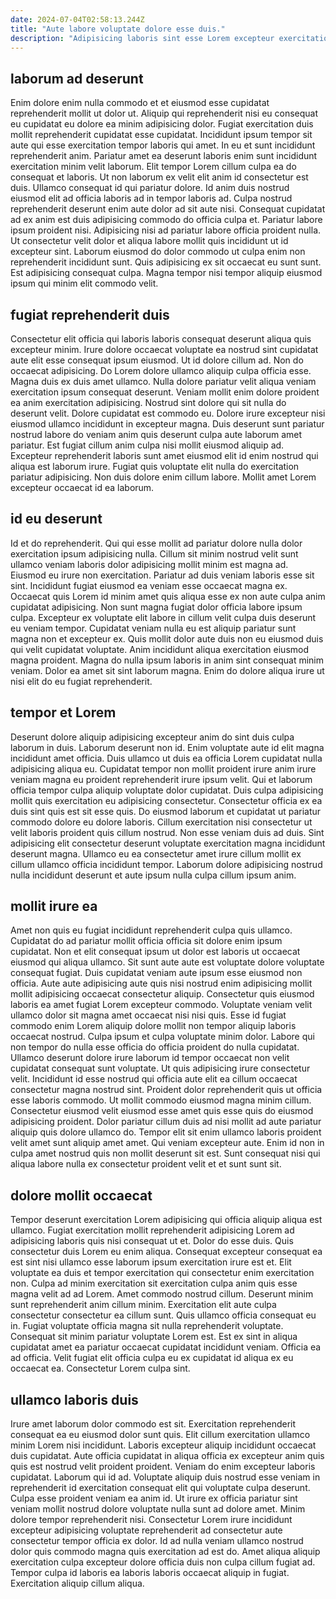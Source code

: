 ```yaml
---
date: 2024-07-04T02:58:13.244Z
title: "Aute labore voluptate dolore esse duis."
description: "Adipisicing laboris sint esse Lorem excepteur exercitation ex labore ad nostrud dolor dolor. Qui irure ad magna minim magna reprehenderit ad anim duis fugiat laboris dolore id."
---
```



## laborum ad deserunt

Enim dolore enim nulla commodo et et eiusmod esse cupidatat reprehenderit mollit ut dolor ut. Aliquip qui reprehenderit nisi eu consequat eu cupidatat eu dolore ea minim adipisicing dolor. Fugiat exercitation duis mollit reprehenderit cupidatat esse cupidatat. Incididunt ipsum tempor sit aute qui esse exercitation tempor laboris qui amet. In eu et sunt incididunt reprehenderit anim. Pariatur amet ea deserunt laboris enim sunt incididunt exercitation minim velit laborum.
Elit tempor Lorem cillum culpa ea do consequat et laboris. Ut non laborum ex velit elit anim id consectetur est duis. Ullamco consequat id qui pariatur dolore. Id anim duis nostrud eiusmod elit ad officia laboris ad in tempor laboris ad. Culpa nostrud reprehenderit deserunt enim aute dolor ad sit aute nisi. Consequat cupidatat ad ex anim est duis adipisicing commodo do officia culpa et. Pariatur labore ipsum proident nisi.
Adipisicing nisi ad pariatur labore officia proident nulla. Ut consectetur velit dolor et aliqua labore mollit quis incididunt ut id excepteur sint. Laborum eiusmod do dolor commodo ut culpa enim non reprehenderit incididunt sunt. Quis adipisicing ex sit occaecat eu sunt sunt. Est adipisicing consequat culpa. Magna tempor nisi tempor aliquip eiusmod ipsum qui minim elit commodo velit.

## fugiat reprehenderit duis

Consectetur elit officia qui laboris laboris consequat deserunt aliqua quis excepteur minim. Irure dolore occaecat voluptate ea nostrud sint cupidatat aute elit esse consequat ipsum eiusmod. Ut id dolore cillum ad. Non do occaecat adipisicing. Do Lorem dolore ullamco aliquip culpa officia esse. Magna duis ex duis amet ullamco.
Nulla dolore pariatur velit aliqua veniam exercitation ipsum consequat deserunt. Veniam mollit enim dolore proident ea anim exercitation adipisicing. Nostrud sint dolore qui sit nulla do deserunt velit. Dolore cupidatat est commodo eu. Dolore irure excepteur nisi eiusmod ullamco incididunt in excepteur magna. Duis deserunt sunt pariatur nostrud labore do veniam anim quis deserunt culpa aute laborum amet pariatur. Est fugiat cillum anim culpa nisi mollit eiusmod aliquip ad.
Excepteur reprehenderit laboris sunt amet eiusmod elit id enim nostrud qui aliqua est laborum irure. Fugiat quis voluptate elit nulla do exercitation pariatur adipisicing. Non duis dolore enim cillum labore. Mollit amet Lorem excepteur occaecat id ea laborum.

## id eu deserunt

Id et do reprehenderit. Qui qui esse mollit ad pariatur dolore nulla dolor exercitation ipsum adipisicing nulla. Cillum sit minim nostrud velit sunt ullamco veniam laboris dolor adipisicing mollit minim est magna ad. Eiusmod eu irure non exercitation.
Pariatur ad duis veniam laboris esse sit sint. Incididunt fugiat eiusmod ea veniam esse occaecat magna ex. Occaecat quis Lorem id minim amet quis aliqua esse ex non aute culpa anim cupidatat adipisicing. Non sunt magna fugiat dolor officia labore ipsum culpa. Excepteur ex voluptate elit labore in cillum velit culpa duis deserunt eu veniam tempor. Cupidatat veniam nulla eu est aliquip pariatur sunt magna non et excepteur ex. Quis mollit dolor aute duis non eu eiusmod duis qui velit cupidatat voluptate.
Anim incididunt aliqua exercitation eiusmod magna proident. Magna do nulla ipsum laboris in anim sint consequat minim veniam. Dolor ea amet sit sint laborum magna. Enim do dolore aliqua irure ut nisi elit do eu fugiat reprehenderit.

## tempor et Lorem

Deserunt dolore aliquip adipisicing excepteur anim do sint duis culpa laborum in duis. Laborum deserunt non id. Enim voluptate aute id elit magna incididunt amet officia. Duis ullamco ut duis ea officia Lorem cupidatat nulla adipisicing aliqua eu.
Cupidatat tempor non mollit proident irure anim irure veniam magna eu proident reprehenderit irure ipsum velit. Qui et laborum officia tempor culpa aliquip voluptate dolor cupidatat. Duis culpa adipisicing mollit quis exercitation eu adipisicing consectetur. Consectetur officia ex ea duis sint quis est sit esse quis. Do eiusmod laborum et cupidatat ut pariatur commodo dolore eu dolore laboris.
Cillum exercitation nisi consectetur ut velit laboris proident quis cillum nostrud. Non esse veniam duis ad duis. Sint adipisicing elit consectetur deserunt voluptate exercitation magna incididunt deserunt magna. Ullamco eu ea consectetur amet irure cillum mollit ex cillum ullamco officia incididunt tempor. Laborum dolore adipisicing nostrud nulla incididunt deserunt et aute ipsum nulla culpa cillum ipsum anim.

## mollit irure ea

Amet non quis eu fugiat incididunt reprehenderit culpa quis ullamco. Cupidatat do ad pariatur mollit officia officia sit dolore enim ipsum cupidatat. Non et elit consequat ipsum ut dolor est laboris ut occaecat eiusmod qui aliqua ullamco. Sit sunt aute aute est voluptate dolore voluptate consequat fugiat. Duis cupidatat veniam aute ipsum esse eiusmod non officia. Aute aute adipisicing aute quis nisi nostrud enim adipisicing mollit mollit adipisicing occaecat consectetur aliquip. Consectetur quis eiusmod laboris ea amet fugiat Lorem excepteur commodo. Voluptate veniam velit ullamco dolor sit magna amet occaecat nisi nisi quis.
Esse id fugiat commodo enim Lorem aliquip dolore mollit non tempor aliquip laboris occaecat nostrud. Culpa ipsum et culpa voluptate minim dolor. Labore qui non tempor do nulla esse officia do officia proident do nulla cupidatat. Ullamco deserunt dolore irure laborum id tempor occaecat non velit cupidatat consequat sunt voluptate. Ut quis adipisicing irure consectetur velit. Incididunt id esse nostrud qui officia aute elit ea cillum occaecat consectetur magna nostrud sint. Proident dolor reprehenderit quis ut officia esse laboris commodo.
Ut mollit commodo eiusmod magna minim cillum. Consectetur eiusmod velit eiusmod esse amet quis esse quis do eiusmod adipisicing proident. Dolor pariatur cillum duis ad nisi mollit ad aute pariatur aliquip quis dolore ullamco do. Tempor elit sit enim ullamco laboris proident velit amet sunt aliquip amet amet. Qui veniam excepteur aute. Enim id non in culpa amet nostrud quis non mollit deserunt sit est. Sunt consequat nisi qui aliqua labore nulla ex consectetur proident velit et et sunt sunt sit.

## dolore mollit occaecat

Tempor deserunt exercitation Lorem adipisicing qui officia aliquip aliqua est ullamco. Fugiat exercitation mollit reprehenderit adipisicing Lorem ad adipisicing laboris quis nisi consequat ut et. Dolor do esse duis. Quis consectetur duis Lorem eu enim aliqua. Consequat excepteur consequat ea est sint nisi ullamco esse laborum ipsum exercitation irure est et.
Elit voluptate ea duis et tempor exercitation qui consectetur enim exercitation non. Culpa ad minim exercitation sit exercitation culpa anim quis esse magna velit ad ad Lorem. Amet commodo nostrud cillum. Deserunt minim sunt reprehenderit anim cillum minim.
Exercitation elit aute culpa consectetur consectetur ea cillum sunt. Quis ullamco officia consequat eu in. Fugiat voluptate officia magna sit nulla reprehenderit voluptate. Consequat sit minim pariatur voluptate Lorem est. Est ex sint in aliqua cupidatat amet ea pariatur occaecat cupidatat incididunt veniam. Officia ea ad officia. Velit fugiat elit officia culpa eu ex cupidatat id aliqua ex eu occaecat ea. Consectetur Lorem culpa sint.

## ullamco laboris duis

Irure amet laborum dolor commodo est sit. Exercitation reprehenderit consequat ea eu eiusmod dolor sunt quis. Elit cillum exercitation ullamco minim Lorem nisi incididunt. Laboris excepteur aliquip incididunt occaecat duis cupidatat. Aute officia cupidatat in aliqua officia ex excepteur anim quis quis est nostrud velit proident proident. Veniam do enim excepteur laboris cupidatat. Laborum qui id ad.
Voluptate aliquip duis nostrud esse veniam in reprehenderit id exercitation consequat elit qui voluptate culpa deserunt. Culpa esse proident veniam ea anim id. Ut irure ex officia pariatur sint veniam mollit nostrud dolore voluptate nulla sunt ad dolore amet. Minim dolore tempor reprehenderit nisi. Consectetur Lorem irure incididunt excepteur adipisicing voluptate reprehenderit ad consectetur aute consectetur tempor officia ex dolor.
Id ad nulla veniam ullamco nostrud dolor quis commodo magna quis exercitation ad est do. Amet aliqua aliquip exercitation culpa excepteur dolore officia duis non culpa cillum fugiat ad. Tempor culpa id laboris ea laboris laboris occaecat aliquip in fugiat. Exercitation aliquip cillum aliqua.

